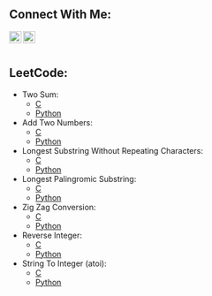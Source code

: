 ## **Connect With Me:**

[<img align="left" width="22px" src="https://cdn.jsdelivr.net/npm/simple-icons@v3/icons/github.svg"/>][GitHub]
[<img align="left" width="22px" src="https://cdn.jsdelivr.net/npm/simple-icons@v3/icons/linkedin.svg"/>][LinkedIn]

<br/><br/>

## **LeetCode:**

- Two Sum: 
    - [C](https://github.com/milostiv/Algorithms/tree/master/leetCode/c/p1_TwoSum/lc1.c) 
    - [Python](https://github.com/milostiv/Algorithms/tree/master/leetCode/python/p1_TwoSum/lc1.py)
- Add Two Numbers: 
    - [C](https://github.com/milostiv/Algorithms/blob/master/leetCode/c/p2_AddTwoNumbers/lc2.c) 
    - [Python](https://github.com/milostiv/Algorithms/blob/master/leetCode/python/p2_AddTwoNumbers/lc2.py)
- Longest Substring Without Repeating Characters:
    - [C](https://github.com/milostiv/Algorithms/blob/master/leetCode/c/p3_LongestSubstringWithoutRepeatingCharacters/lc3.c) 
    - [Python](https://github.com/milostiv/Algorithms/blob/master/leetCode/python/p3_LongestSubstringWithoutRepeatingCharacters/lc3.py)
- Longest Palingromic Substring:
    - [C](https://github.com/milostiv/Algorithms/blob/master/leetCode/c/p5_LongestPalindromicSubstring/lc5.c)
    - [Python](https://github.com/milostiv/Algorithms/blob/master/leetCode/python/p5_LongestPalindromicSubstring/lc5.py)
- Zig Zag Conversion:
    - [C](https://github.com/milostiv/Algorithms/blob/master/leetCode/c/p6_ZigZagConversion/lc6.c)
    - [Python](https://github.com/milostiv/Algorithms/blob/master/leetCode/python/p6_ZigZagConversion/lc6.py)
- Reverse Integer:
    - [C](https://github.com/milostiv/Algorithms/blob/master/leetCode/c/p7_ReverseInteger/lc7.c)
    - [Python](https://github.com/milostiv/Algorithms/blob/master/leetCode/python/p7_ReverseInteger/lc7.py)
- String To Integer (atoi):
    - [C](https://github.com/milostiv/Algorithms/blob/master/leetCode/c/p8_StringToInteger_atoi/lc8.c)
    - [Python](https://github.com/milostiv/Algorithms/blob/master/leetCode/python/p8_StringToInteger_atoi/lc8.py)

[GitHub]:   https://github.com/milostiv/Algorithms
[LinkedIn]: https://linkedin.com/in/miloš-trifković-423101190
